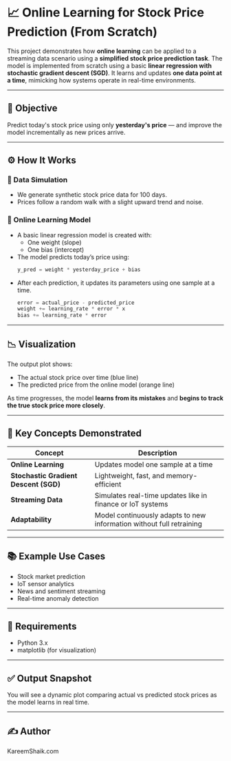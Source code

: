 # 📈 Online Learning for Stock Price Prediction (From Scratch)

This project demonstrates how **online learning** can be applied to a streaming data scenario using a **simplified stock price prediction task**. The model is implemented from scratch using a basic **linear regression with stochastic gradient descent (SGD)**. It learns and updates **one data point at a time**, mimicking how systems operate in real-time environments.

---

## 🎯 Objective
Predict today's stock price using only **yesterday's price** — and improve the model incrementally as new prices arrive.

---

## ⚙️ How It Works

### 🔁 Data Simulation
- We generate synthetic stock price data for 100 days.
- Prices follow a random walk with a slight upward trend and noise.

### 🧠 Online Learning Model
- A basic linear regression model is created with:
  - One weight (slope)
  - One bias (intercept)
- The model predicts today’s price using:
  ```python
  y_pred = weight * yesterday_price + bias
  ```
- After each prediction, it updates its parameters using one sample at a time.
  ```python
  error = actual_price - predicted_price
  weight += learning_rate * error * x
  bias += learning_rate * error
  ```

---

## 📉 Visualization
The output plot shows:
- The actual stock price over time (blue line)
- The predicted price from the online model (orange line)

As time progresses, the model **learns from its mistakes** and **begins to track the true stock price more closely**.

---

## 📌 Key Concepts Demonstrated
| Concept              | Description                                                                 |
|----------------------|-----------------------------------------------------------------------------|
| **Online Learning**   | Updates model one sample at a time                                          |
| **Stochastic Gradient Descent (SGD)** | Lightweight, fast, and memory-efficient                           |
| **Streaming Data**    | Simulates real-time updates like in finance or IoT systems                  |
| **Adaptability**      | Model continuously adapts to new information without full retraining        |

---

## 📚 Example Use Cases
- Stock market prediction
- IoT sensor analytics
- News and sentiment streaming
- Real-time anomaly detection

---

## 🐍 Requirements
- Python 3.x
- matplotlib (for visualization)

---

## ✅ Output Snapshot
You will see a dynamic plot comparing actual vs predicted stock prices as the model learns in real time.

---

## ✍️ Author
KareemShaik.com
